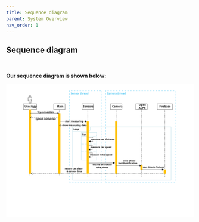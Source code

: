 ```yaml
---
title: Sequence diagram
parent: System Overview
nav_order: 1
---
```


## Sequence diagram
<br>

**Our sequence diagram is shown below:**
<br>

<p align="center">
  <img src="../images/sequence_diagram.svg" width="1300">
  <br> 
</p><br>


